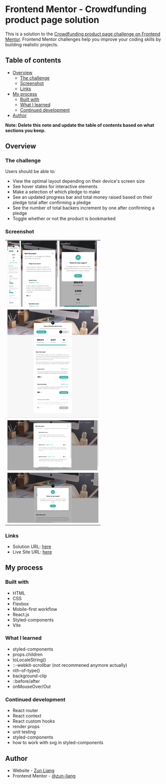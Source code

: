 # Frontend Mentor - Crowdfunding product page solution

This is a solution to the [Crowdfunding product page challenge on Frontend Mentor](https://www.frontendmentor.io/challenges/crowdfunding-product-page-7uvcZe7ZR). Frontend Mentor challenges help you improve your coding skills by building realistic projects. 

## Table of contents

- [Overview](#overview)
  - [The challenge](#the-challenge)
  - [Screenshot](#screenshot)
  - [Links](#links)
- [My process](#my-process)
  - [Built with](#built-with)
  - [What I learned](#what-i-learned)
  - [Continued development](#continued-development)
- [Author](#author)

**Note: Delete this note and update the table of contents based on what sections you keep.**

## Overview

### The challenge

Users should be able to:

- View the optimal layout depending on their device's screen size
- See hover states for interactive elements
- Make a selection of which pledge to make
- See an updated progress bar and total money raised based on their pledge total after confirming a pledge
- See the number of total backers increment by one after confirming a pledge
- Toggle whether or not the product is bookmarked

### Screenshot

<table>
    <tr>
        <td>
            <img 
                src="./src/screenshots/Screenshot-mobile-full-page.png"
                alt="mobile preview"
                height="210px" />
            <img 
                src="./src/screenshots/Screenshot-mobile-modal.png"
                alt="mobile modal preview"
                height="210px" />
            <img 
                src="./src/screenshots/Screenshot-mobile-complete.png"
                alt="mobile complete preview"
                height="210px" />
        </td>
    </tr>
    <tr>
        <td>
            <img 
                src="./src/screenshots/Screenshot-desktop-full-page.png"
                alt="desktop preview"
                width="290px" />
        </td>
    </tr>
    <tr>
        <td>
            <img 
                src="./src/screenshots/Screenshot-desktop-modal.png"
                alt="desktop preview"
                width="290px" />
        </td>
    </tr>
    <tr>
        <td>
            <img 
                src="./src/screenshots/Screenshot-desktop-complete.png"
                alt="desktop preview"
                width="290px" />
        </td>
    </tr>
</table>



### Links

- Solution URL: [here](https://your-solution-url.com)
- Live Site URL: [here](https://your-live-site-url.com)

## My process

### Built with

- HTML
- CSS
- Flexbox
- Mobile-first workflow
- React.js
- Styled-components
- Vite

### What I learned

- styled-components
- props.children
- toLocaleString()
- ::-webkit-scrollbar (not recommened anymore actually)
- nth-of-type()
- background-clip
- ::before/after
- onMouseOver/Out

### Continued development

- React router
- React context
- React custom hooks
- render props
- unit testing
- styled-components
- how to work with svg in styled-components


## Author

- Website - [Zun Liang](https://zun-liang.github.io/)
- Frontend Mentor - [@zun-liang](https://www.frontendmentor.io/profile/zun-liang)